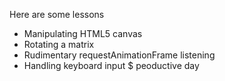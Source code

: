 Here are some lessons

* Manipulating HTML5 canvas
* Rotating a matrix
* Rudimentary requestAnimationFrame listening
* Handling keyboard input 
$ peoductive day
